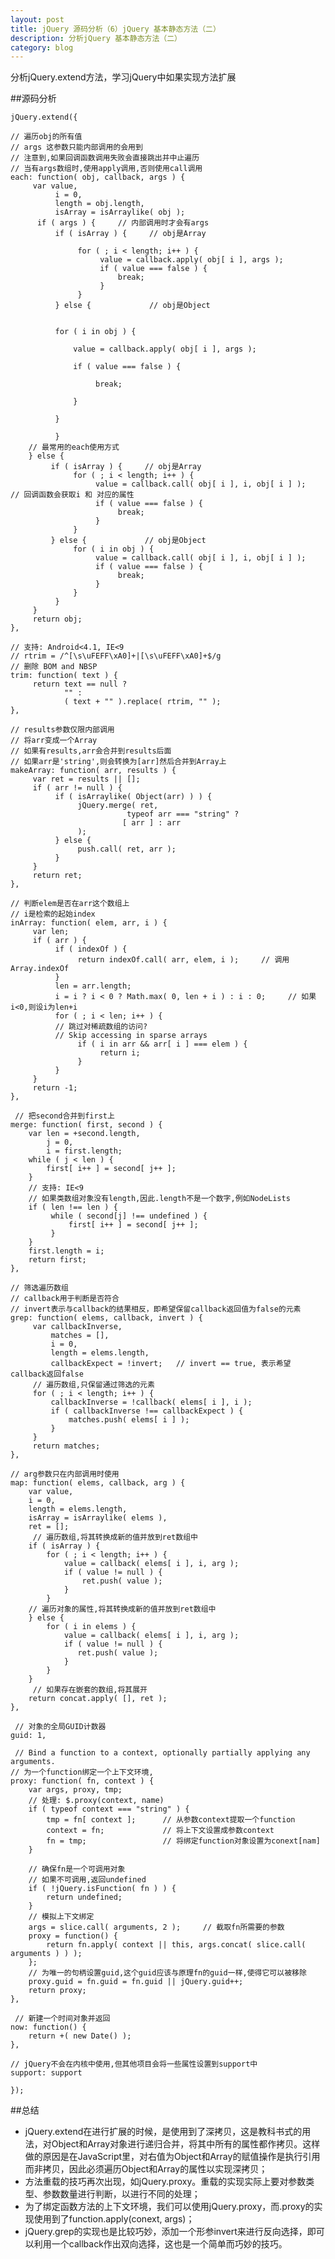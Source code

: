 ```yaml
---
layout: post
title: jQuery 源码分析（6）jQuery 基本静态方法（二）
description: 分析jQuery 基本静态方法（二）
category: blog
---
```


分析jQuery.extend方法，学习jQuery中如果实现方法扩展

##源码分析

	jQuery.extend({

	// 遍历obj的所有值
	// args 这参数只能内部调用的会用到
	// 注意到,如果回调函数调用失败会直接跳出并中止遍历
	// 当有args数组时,使用apply调用,否则使用call调用
	each: function( obj, callback, args ) {
	     var value,
	          i = 0,
	          length = obj.length,
	          isArray = isArraylike( obj );
	      if ( args ) {     // 内部调用时才会有args
	          if ( isArray ) {     // obj是Array

	               for ( ; i < length; i++ ) {
	                    value = callback.apply( obj[ i ], args );
	                    if ( value === false ) {
	                        break;
	                    }
	               }
	          } else {             // obj是Object


	          for ( i in obj ) {

	              value = callback.apply( obj[ i ], args );

	              if ( value === false ) {

	                   break;

	              }

	          }

	          }
	    // 最常用的each使用方式
	    } else {
	         if ( isArray ) {     // obj是Array
	              for ( ; i < length; i++ ) {
	                   value = callback.call( obj[ i ], i, obj[ i ] );   // 回调函数会获取i 和 对应的属性
	                   if ( value === false ) {
	                        break;
	                   }
	              }
	         } else {             // obj是Object
	              for ( i in obj ) {
	                   value = callback.call( obj[ i ], i, obj[ i ] );
	                   if ( value === false ) {
	                        break;
	                   }
	              }
	          }
	     }
	     return obj;
	},

	// 支持: Android<4.1, IE<9
	// rtrim = /^[\s\uFEFF\xA0]+|[\s\uFEFF\xA0]+$/g
	// 删除 BOM and NBSP 
	trim: function( text ) {
	     return text == null ?
	            "" :
	            ( text + "" ).replace( rtrim, "" );
	},

	// results参数仅限内部调用
	// 将arr变成一个Array
	// 如果有results,arr会合并到results后面
	// 如果arr是'string',则会转换为[arr]然后合并到Array上
	makeArray: function( arr, results ) {
	     var ret = results || [];
	     if ( arr != null ) {
	          if ( isArraylike( Object(arr) ) ) {
	               jQuery.merge( ret,
	                          typeof arr === "string" ?
	                         [ arr ] : arr
	               );
	          } else {
	               push.call( ret, arr );
	          }
	     }
	     return ret;
	},

	// 判断elem是否在arr这个数组上
	// i是检索的起始index
	inArray: function( elem, arr, i ) {
	     var len;
	     if ( arr ) {
	          if ( indexOf ) {
	               return indexOf.call( arr, elem, i );     // 调用Array.indexOf
	          }
	          len = arr.length;
	          i = i ? i < 0 ? Math.max( 0, len + i ) : i : 0;     // 如果i<0,则设i为len+i
	          for ( ; i < len; i++ ) {
	          // 跳过对稀疏数组的访问?
	          // Skip accessing in sparse arrays
	               if ( i in arr && arr[ i ] === elem ) {
	                    return i;
	               }
	          }
	     }
	     return -1;
	},

	 // 把second合并到first上
	merge: function( first, second ) {
	    var len = +second.length,
	        j = 0,
	        i = first.length;
	    while ( j < len ) {
	        first[ i++ ] = second[ j++ ];
	    }
	    // 支持: IE<9
	    // 如果类数组对象没有length,因此.length不是一个数字,例如NodeLists
	    if ( len !== len ) {
	         while ( second[j] !== undefined ) {
	             first[ i++ ] = second[ j++ ];
	         }
	    }
	    first.length = i;
	    return first;
	},

	// 筛选遍历数组
	// callback用于判断是否符合
	// invert表示与callback的结果相反，即希望保留callback返回值为false的元素
	grep: function( elems, callback, invert ) {
	     var callbackInverse,
	         matches = [],
	         i = 0,
	         length = elems.length,
	         callbackExpect = !invert;   // invert == true, 表示希望callback返回false
	     // 遍历数组,只保留通过筛选的元素
	     for ( ; i < length; i++ ) {
	         callbackInverse = !callback( elems[ i ], i );
	         if ( callbackInverse !== callbackExpect ) {
	             matches.push( elems[ i ] );
	         }
	     }
	     return matches;
	},

	// arg参数只在内部调用时使用
	map: function( elems, callback, arg ) {
	    var value,
	    i = 0,
	    length = elems.length,
	    isArray = isArraylike( elems ),
	    ret = [];
	     // 遍历数组,将其转换成新的值并放到ret数组中
	    if ( isArray ) {
	        for ( ; i < length; i++ ) {
	            value = callback( elems[ i ], i, arg );
	            if ( value != null ) {
	                ret.push( value );
	            }
	        }
	    // 遍历对象的属性,将其转换成新的值并放到ret数组中
	    } else {
	        for ( i in elems ) {
	            value = callback( elems[ i ], i, arg );
	            if ( value != null ) {
	               ret.push( value );
	            }
	        }
	    }
	     // 如果存在嵌套的数组,将其展开
	    return concat.apply( [], ret );
	},

	 // 对象的全局GUID计数器
	guid: 1,

	 // Bind a function to a context, optionally partially applying any arguments.
	// 为一个function绑定一个上下文环境,
	proxy: function( fn, context ) {
	    var args, proxy, tmp;
	    // 处理: $.proxy(context, name)
	    if ( typeof context === "string" ) {
	        tmp = fn[ context ];      // 从参数context提取一个function
	        context = fn;             // 将上下文设置成参数context
	        fn = tmp;                 // 将绑定function对象设置为conext[nam]
	    }
	    
	    // 确保fn是一个可调用对象
	    // 如果不可调用,返回undefined
	    if ( !jQuery.isFunction( fn ) ) {
	        return undefined;
	    }
	    // 模拟上下文绑定
	    args = slice.call( arguments, 2 );     // 截取fn所需要的参数
	    proxy = function() {
	        return fn.apply( context || this, args.concat( slice.call( arguments ) ) );
	    };
	    // 为唯一的句柄设置guid,这个guid应该与原理fn的guid一样,使得它可以被移除
	    proxy.guid = fn.guid = fn.guid || jQuery.guid++;
	    return proxy;
	},

	 // 新建一个时间对象并返回
	now: function() {
	    return +( new Date() );
	},

	// jQuery不会在内核中使用,但其他项目会将一些属性设置到support中
	support: support

	});

##总结

- jQuery.extend在进行扩展的时候，是使用到了深拷贝，这是教科书式的用法，对Object和Array对象进行递归合并，将其中所有的属性都作拷贝。这样做的原因是在JavaScript里，对右值为Object和Array的赋值操作是执行引用而非拷贝，因此必须遍历Object和Array的属性以实现深拷贝；
- 方法重载的技巧再次出现，如jQuery.proxy。重载的实现实际上要对参数类型、参数数量进行判断，以进行不同的处理；
- 为了绑定函数方法的上下文环境，我们可以使用jQuery.proxy，而.proxy的实现使用到了function.apply(conext, args)；
- jQuery.grep的实现也是比较巧妙，添加一个形参invert来进行反向选择，即可以利用一个callback作出双向选择，这也是一个简单而巧妙的技巧。